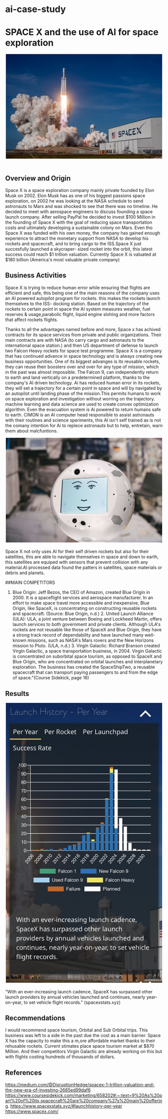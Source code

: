 # ai-case-study
# SPACE X and the use of AI for space exploration

<div style="text-align:center">
    <img src="spaceximage.jpeg" style="width:500px;" />
</div>
<br />

## Overview and Origin

Space X is a space exploration company mainly private founded by Elon Musk on 2002. Elon Musk has as one of his biggest passions space exploration, on 2002 he was looking at the NASA schedule to send astronauts to Mars and was shocked to see that there was no timeline. He decided to meet with aerospace engineers to discuss founding a space launch company. After selling PayPal he decided to invest $100 Million in the founding of Space X with the goal of reducing space transportation costs and ultimately developing a sustainable colony on Mars.
Even tho Space X was funded with his own money, the company has gained enough experience to attract the monetary support from NASA to develop his rockets and spacecraft, and to bring cargo to the ISS.Space X just succesfully launched a skycraper- sized rocket into the orbit, this latest success could reach $1 trillion valuation. Currently Space X is valuated at $180 billion (America's most valuable private company)


## Business Activities

 Space X is trying to reduce human error while ensuring that flights are efficient and safe, this being one of the main reasons of the company uses an AI powered autopilot program for rockets. this makes the rockets launch themselves to the ISS- docking station. Based on the trajectory of the rockets to certain point in space the AI system measures weather, fuel reserves & usage,parabolic flight, liquid engine slohing and more factors that affect rockets flights.

Thanks to all the advantages named before and more, Space x has achived contracts for its space services from private and public organizations. Their main contracts are with NASA (to carry cargo and astronauts to the international space station.) and then US department of defense to launch two Falcon Heavy rockets for space test programme. Space X is a company that has continued advance in space technology and is always creating new business opportunities. One of its biggest advanges is its reusable rockets, they can reuse their boosters over and over for any type of mission, which in the past was almost impossible. The Falcon 9, can independently return to earth and land vertically on a predetermined platform, thanks to the company's AI driven technology. Ai has reduced human error in its rockets, they will set a trajectory for a certain point in space and will by navigated by an autopilot until landing phase of the mission.This permits humans to work on space exploration and investigation without worring on the trajectory. machine learning and data science are used to create convex optimization algorithm. Even the evacuation system is Ai powered to return humans safe to earth. CIMON is an AI computer head responsible to assist astronauts with their routines and science speriments, this AI isn't self trained as is not the comany intention for Ai to replece astronauts but to help, entretain, warn them about malcfuntions.

<div style="text-align:center">
    <img src="robot.jpeg" style="width:500px;" />
</div>
<br />
Space X not only uses AI for their self driven rockets but also for their satellites, this are able to navigate themselves in space and down to earth, this satellites 
are equiped with sensors that prevent collision with any material.AI processed data found the patters in satellites, space materials or debris and planets.

##MAIN COMPETITORS

1. Blue Origin: Jeff Bezos, the CEO of Amazon, created Blue Origin in 2000. It is a spaceflight services and aerospace manufacturer. In an effort to make space travel 
     more accessible and inexpensive, Blue Origin, like SpaceX, is concentrating on constructing reusable rockets and spacecraft. (Source: Blue Origin, n.d.) 
     2. United Launch Alliance (ULA): ULA, a joint venture between Boeing and Lockheed Martin, offers launch services to both government and private clients. Although ULA's 
     rockets are not reusable like those of SpaceX and Blue Origin, they have a strong track record of dependability and have launched many well-known missions, such as 
     NASA's Mars rovers and the New Horizons mission to Pluto. (ULA, n.d.) 
     3. Virgin Galactic: Richard Branson created Virgin Galactic, a space transportation business, in 2004. Virgin Galactic is concentrated on suborbital space tourism, as 
     opposed to SpaceX and Blue Origin, who are concentrated on orbital launches and interplanetary exploration. The business has created the SpaceShipTwo, a reusable 
     spacecraft that can transport paying passengers to and from the edge of space."(Course Sidekick, page 16)



## Results
<div style="text-align:center">
    <img src="IMG_3942.jpg" style="width:500px;" />
</div>
<br />
"With an ever-increasing launch cadence, SpaceX has surpassed other launch providers by annual vehicles launched and continues, nearly year-on-year, to set vehicle flight records." (spacexstats.xyz)

## Recommendations

I would recommend space tourism, Orbital and Sub Orbital trips. This business was left to a side in the past due the cost as a main barrier. Space X has the capacity to 
make this a m,ore affordable market thanks to their rehusable rockets. Current stimates place space tourism market at $870 Million. And their competitors Virgin Galactic 
are already working on this but with flights costing hundreds of thousands of dollars.

## References

https://medium.com/@DisruptionHedge/spacex-1-trillion-valuation-and-the-new-era-of-investing-2685ed99daf6
https://www.coursesidekick.com/marketing/658202#:~:text=9%20As%20part%20of%20its,spacecraft%20are%20company%27s%20main%20offering.
https://www.spacexstats.xyz/#launchhistory-per-year
[
](https://www.spacex.com/)https://www.spacex.com/
